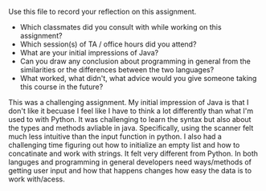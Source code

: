 Use this file to record your reflection on this assignment.

- Which classmates did you consult with while working on this assignment?
- Which session(s) of TA / office hours did you attend?
- What are your initial impressions of Java? 
- Can you draw any conclusion about programming in general from the similarities or the differences between the two languages? 
- What worked, what didn't, what advice would you give someone taking this course in the future?

This was a challenging assignment. My initial impression of Java is that I don't like it becuase I feel like I have to think a lot differently than what I'm used to with Python. It was challenging to learn the syntax but also about the types and methods avliable in java. Specifically, using the scanner felt much less intuitive than the input function in python. I also had a challenging time figuring out how to initialize an empty list and how to concatinate and work with strings. It felt very different from Python. In both languges and programming in general developers need ways/methods of getting user input and how that happens changes how easy the data is to work with/acess.
